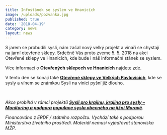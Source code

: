 ```yaml
---
title: Infostánek se syslem ve Hnanicích
image: /uploads/pozvanka.jpg
published: true
date: '2018-04-19'
category: news
layout: news
---
```

S jarem se probudili sysli, nám začal nový velký projekt a vinaři se chystají na jarní otevřené sklepy. Srdečně Vás proto zveme 5. 5. 2018 na akci Otevřené sklepy ve Hnanicích, kde bude i náš informační stánek se syslem.

Více informací o [**Otevřených sklepech ve Hnanicích** najdete zde](https://www.wineofczechrepublic.cz/akce-a-novinky/kalendar-akci/10563-otevrene-sklepy-hnanice.html).

V tento den se konají také [**Otevřené sklepy ve Velkých Pavlovicích**](http://www.vinozvelkychpavlovic.cz/majove-otevrene-sklepy-2018), kde se sysly a vínem se známkou Sysli na vinici pyšní již dlouho.

 

_Akce probíhá v rámci projektů _[**_Sysli pro krajinu, krajina pro sysly – Monitoring a podpora populace sysla obecného na jižní Moravě_**](http://www.syslinavinici.cz/o-nas/projekty/sysli-pro-krajinu-krajina-pro-sysly)_._

_Financováno z ERDF / státního rozpočtu. Vychází také s podporou Ministerstva životního prostředí. Materiál nemusí vyjadřovat stanoviska MŽP._
